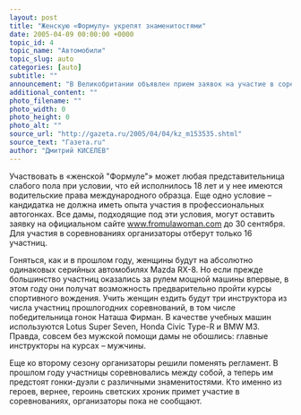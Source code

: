 ```yaml
---
layout: post
title: "Женскую «Формулу» укрепят знаменитостями"
date: 2005-04-09 00:00:00 +0000
topic_id: 4
topic_name: "Автомобили"
topic_slug: auto
categories: [auto]
subtitle: ""
announcement: "В Великобритании объявлен прием заявок на участие в соревнованиях Formula Woman. Автогонки, к участию в которых допускают исключительно женщин, впервые прошли в Великобритании в прошлом году."
additional_content: ""
photo_filename: ""
photo_width: 0
photo_height: 0
photo_alt: ""
source_url: "http://gazeta.ru/2005/04/04/kz_m153535.shtml"
source_text: "Газета.ru"
author: "Дмитрий КИСЕЛЕВ"
---
```

Участвовать в «женской "Формуле"» может любая представительница слабого пола при условии, что ей исполнилось 18 лет и у нее имеются водительские права международного образца. Еще одно условие – кандидатка не должна иметь опыта участия в профессиональных автогонках. Все дамы, подходящие под эти условия, могут оставить заявку на официальном сайте www.fromulawoman.com до 30 сентября. Для участия в соревнованиях организаторы отберут только 16 участниц.

Гоняться, как и в прошлом году, женщины будут на абсолютно одинаковых серийных автомобилях Mazda RX-8. Но если прежде большинство участниц оказались за рулем мощной машины впервые, в этом году они получат возможность предварительно пройти курсы спортивного вождения. Учить женщин ездить будут три инструктора из числа участниц прошлогодних соревнований, в том числе победительница гонок Наташа Фирман. В качестве учебных машин используются Lotus Super Seven, Honda Civic Type-R и BMW M3. Правда, совсем без мужской помощи дамы не обошлись: главные инструкторы на курсах – мужчины.

Еще ко второму сезону организаторы решили поменять регламент. В прошлом году участницы соревновались между собой, а теперь им предстоят гонки-дуэли с различными знаменитостями. Кто именно из героев, вернее, героинь светских хроник примет участие в соревнованиях, организаторы пока не сообщают.
